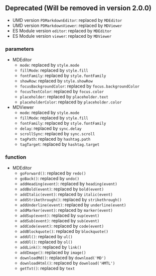 ## Deprecated (Will be removed in version 2.0.0)

- UMD version `PDMarkdownEditor`: replaced by `MDEditor`
- UMD version `PDMarkdownViewer`: replaced by `MDViewer`
- ES Module version `editor`: replaced by `MDEditor`
- ES Module version `viewer`: replaced by `MDViewer`

### parameters

- MDEditor
    - `mode`: replaced by `style.mode`
    - `fillMode`: replaced by `style.fill`
    - `fontFamily`: replaced by `style.fontFamily`
    - `showRow`: replaced by `style.showRow`
    - `focusBackgroundColor`: replaced by `focus.backgroundColor`
    - `focusTextColor`: replaced by `focus.color`
    - `placeholder`: replaced by `placeholder.text`
    - `placeholderColor`: replaced by `placeholder.color`
- MDViewer
    - `mode`: replaced by `style.mode`
    - `fillMode`: replaced by `style.fill`
    - `fontFamily`: replaced by `style.fontFamily`
    - `delay`: replaced by `sync.delay`
    - `scrollSync`: replaced by `sync.scroll`
    - `tagPath`: replaced by `hashtag.path`
    - `tagTarget`: replaced by `hashtag.target`

### function

- MDEditor
    - `goForward()`: replaced by `redo()`
    - `goBack()`: replaced by `undo()`
    - `addHeading(event)`: replaced by `heading(event)`
    - `addBold(event)`: replaced by `bold(event)`
    - `addItalic(event)`: replaced by `italic(event)`
    - `addStrikethrough()`: replaced by `strikethrough()`
    - `addUnderline(event)`: replaced by `underline(event)`
    - `addMarker(event)`: replaced by `marker(event)`
    - `addSup(event)`: replaced by `sup(event)`
    - `addSub(event)`: replaced by `sub(event)`
    - `addCode(event)`: replaced by `code(event)`
    - `addBlockquote()`: replaced by `blockquote()`
    - `addUl()`: replaced by `ul()`
    - `addOl()`: replaced by `ol()`
    - `addLink()`: replaced by `link()`
    - `addImage()`: replaced by `image()`
    - `downloadMd()`: replaced by  `download('MD')`
    - `downloadHtml()`: replaced by  `download('HMTL')`
    - `getTxt()`: replaced by `text`